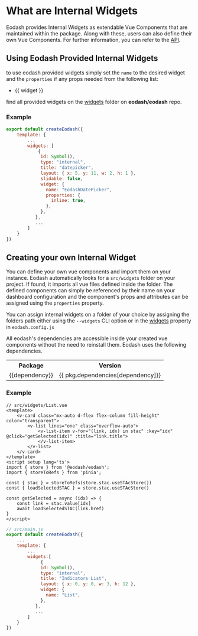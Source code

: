 # What are Internal Widgets
Eodash provides Internal Widgets as extendable Vue Components that are maintained within the package. Along with these, users can also define their own Vue Components. For further information, you can refer to the [API](/api/core/types/interfaces/InternalComponentWidget.html).

## Using Eodash Provided Internal Widgets
to use eodash provided widgets simply set the `name` to the desired widget and the `properties` if any props needed from the following list:

<script setup>
const internalWidgets = (()=>{
    const widgets = import.meta.glob('../../widgets/**.vue')
    return Object.keys(widgets).map(widget=>{
      return widget.split('/').at(-1).slice(0, -4)
    })
})()
</script>

<ul>
<li v-for="widget in internalWidgets">
{{ widget }}
</li>
</ul>

find all provided widgets on  the [widgets](https://github.com/eodash/eodash/tree/main/widgets) folder on **eodash/eodash** repo.

### Example 

```js
export default createEodash({
    template: {
        ...
        widgets: [
            {
             id: Symbol(),
             type: "internal",
             title: "datepicker",
             layout: { x: 5, y: 11, w: 2, h: 1 },
             slidable: false,
             widget: {
               name: "EodashDatePicker",
               properties: {
                 inline: true,
               },
             },
           },
           ...
        ]
    }
})
```

## Creating your own Internal Widget
You can define your own vue components and import them on your instance. Eodash automatically looks for a `src/widgets` folder on your project. If found, it imports all vue files defined inside the folder. The defined components can simply be referenced by their name on your dashboard configuration and the component's props and attributes can be assigned using the `properties` property.

You can assign internal widgets on a folder of your choice by assigning the folders path either using the `--widgets` CLI option or in the [widgets](/api/bin/types/interfaces/EodashConfig.html#widgets) property in `eodash.config.js`

All eodash's dependencies are accessible inside your created vue components without the need to reinstall them. Eodash uses the following dependencies.
<script server>
import pkg from "../../package.json" with { type: "json" };
const dependencies = Object.keys(pkg.dependencies).filter(dep => !['commander',"vite-plugin-vuetify","@vitejs/plugin-vue"].includes(dep));
</script>


<table>
  <tr>
    <th>Package</th>
    <th>Version</th>
  </tr>
  <tr v-for="dependency in dependencies" >
    <td>{{dependency}}</td>
    <td>{{ pkg.dependencies[dependency]}}</td>
  </tr>
</table>

### Example 
```vue
// src/widgets/List.vue
<template>
    <v-card class="mx-auto d-flex flex-column fill-height" color="transparent">
        <v-list lines="one" class="overflow-auto">
            <v-list-item v-for="(link, idx) in stac" :key="idx" @click="getSelected(idx)" :title="link.title">
            </v-list-item>
        </v-list>
    </v-card>
</template>
<script setup lang='ts'>
import { store } from '@eodash/eodash';
import { storeToRefs } from 'pinia';

const { stac } = storeToRefs(store.stac.useSTAcStore())
const { loadSelectedSTAC } = store.stac.useSTAcStore()

const getSelected = async (idx) => {
    const link = stac.value[idx]
    await loadSelectedSTAC(link.href)
}
</script>
```

```js
// src/main.js
export default createEodash({
    ...
    template: {
        ...
        widgets:[
             {
             id: Symbol(),
             type: "internal",
             title: "Indicators List",
             layout: { x: 0, y: 0, w: 3, h: 12 },
             widget: {
               name: "List",
             },
           },
           ...
        ]
    }
})

```

